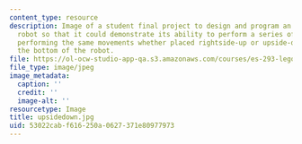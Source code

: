 ```yaml
---
content_type: resource
description: Image of a student final project to design and program an invertible
  robot so that it could demonstrate its ability to perform a series of specific movements,
  performing the same movements whether placed rightside-up or upside-down. View of
  the bottom of the robot.
file: https://ol-ocw-studio-app-qa.s3.amazonaws.com/courses/es-293-lego-robotics-spring-2007/53022cabf616250a0627371e80977973_upsidedown.jpg
file_type: image/jpeg
image_metadata:
  caption: ''
  credit: ''
  image-alt: ''
resourcetype: Image
title: upsidedown.jpg
uid: 53022cab-f616-250a-0627-371e80977973
---
```


